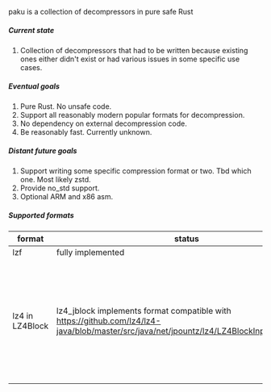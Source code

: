 paku is a collection of decompressors in pure safe Rust

##### Current state
1. Collection of decompressors that had to be written because existing ones either didn't exist or had various issues in some specific use cases.

##### Eventual goals
1. Pure Rust. No unsafe code.
2. Support all reasonably modern popular formats for decompression. 
3. No dependency on external decompression code.
4. Be reasonably fast. Currently unknown.

##### Distant future goals
1. Support writing some specific compression format or two. Tbd which one. Most likely zstd.
2. Provide no_std support.
3. Optional ARM and x86 asm.

##### Supported formats
format | status | notes
--- | --- | ---
lzf | fully implemented | 
lz4 in LZ4Block | lz4_jblock implements format compatible with https://github.com/lz4/lz4-java/blob/master/src/java/net/jpountz/lz4/LZ4BlockInputStream.java | this format does not seem to be supported by any other libraries, however there are unfortunately compressed files using it around
